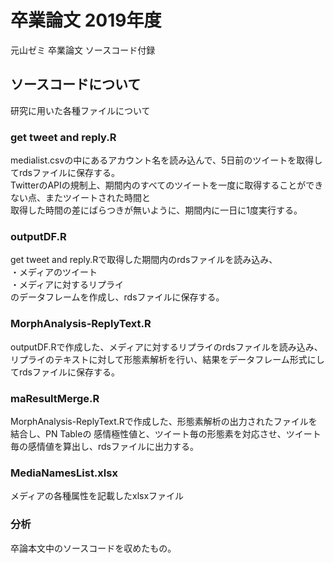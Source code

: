 # 卒業論文 2019年度
元山ゼミ 卒業論文 ソースコード付録

## ソースコードについて
研究に用いた各種ファイルについて

### get tweet and reply.R
medialist.csvの中にあるアカウント名を読み込んで、5日前のツイートを取得してrdsファイルに保存する。  
TwitterのAPIの規制上、期間内のすべてのツイートを一度に取得することができない点、またツイートされた時間と  
取得した時間の差にばらつきが無いように、期間内に一日に1度実行する。  

### outputDF.R
get tweet and reply.Rで取得した期間内のrdsファイルを読み込み、  
・メディアのツイート  
・メディアに対するリプライ  
のデータフレームを作成し、rdsファイルに保存する。  

### MorphAnalysis-ReplyText.R
outputDF.Rで作成した、メディアに対するリプライのrdsファイルを読み込み、  
リプライのテキストに対して形態素解析を行い、結果をデータフレーム形式にしてrdsファイルに保存する。  

### maResultMerge.R
MorphAnalysis-ReplyText.Rで作成した、形態素解析の出力されたファイルを結合し、PN Tableの
感情極性値と、ツイート毎の形態素を対応させ、ツイート毎の感情値を算出し、rdsファイルに出力する。

### MediaNamesList.xlsx
メディアの各種属性を記載したxlsxファイル

### 分析
卒論本文中のソースコードを収めたもの。
